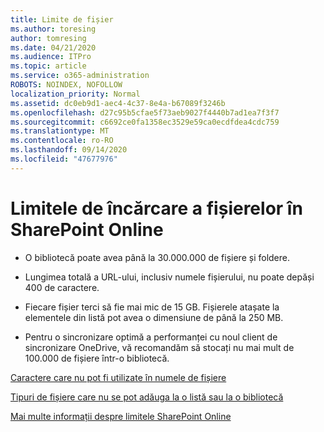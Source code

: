 ```yaml
---
title: Limite de fișier
ms.author: toresing
author: tomresing
ms.date: 04/21/2020
ms.audience: ITPro
ms.topic: article
ms.service: o365-administration
ROBOTS: NOINDEX, NOFOLLOW
localization_priority: Normal
ms.assetid: dc0eb9d1-aec4-4c37-8e4a-b67089f3246b
ms.openlocfilehash: d27c95b5cfae5f73aeb9027f4440b7ad1ea7f3f7
ms.sourcegitcommit: c6692ce0fa1358ec3529e59ca0ecdfdea4cdc759
ms.translationtype: MT
ms.contentlocale: ro-RO
ms.lasthandoff: 09/14/2020
ms.locfileid: "47677976"
---
```

# <a name="file-upload-limits-in-sharepoint-online"></a>Limitele de încărcare a fișierelor în SharePoint Online

- O bibliotecă poate avea până la 30.000.000 de fișiere și foldere.
    
- Lungimea totală a URL-ului, inclusiv numele fișierului, nu poate depăși 400 de caractere.
    
- Fiecare fișier terci să fie mai mic de 15 GB. Fișierele atașate la elementele din listă pot avea o dimensiune de până la 250 MB.
    
- Pentru o sincronizare optimă a performanței cu noul client de sincronizare OneDrive, vă recomandăm să stocați nu mai mult de 100.000 de fișiere într-o bibliotecă. 
    
[Caractere care nu pot fi utilizate în numele de fișiere](https://go.microsoft.com/fwlink/?linkid=866430)
  
[Tipuri de fișiere care nu se pot adăuga la o listă sau la o bibliotecă](https://go.microsoft.com/fwlink/?linkid=273757)
  
[Mai multe informații despre limitele SharePoint Online](https://go.microsoft.com/fwlink/?linkid=271273)
  

